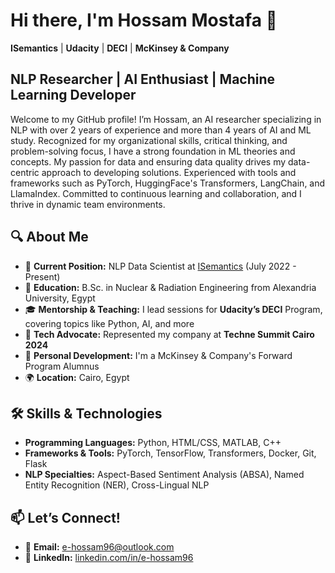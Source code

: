 # Hi there, I'm Hossam Mostafa 👋
**ISemantics** | **Udacity** | **DECI** | **McKinsey & Company**

## NLP Researcher | AI Enthusiast | Machine Learning Developer

Welcome to my GitHub profile! I’m Hossam, an AI researcher specializing in NLP with over 2 years of experience and more than 4 years of AI and ML study. Recognized for my organizational skills, critical thinking, and problem-solving focus, I have a strong foundation in ML theories and concepts. My passion for data and ensuring data quality drives my data-centric approach to developing solutions. Experienced with tools and frameworks such as PyTorch, HuggingFace's Transformers, LangChain, and LlamaIndex. Committed to continuous learning and collaboration, and I thrive in dynamic team environments.

## 🔍 **About Me**

- 🏢 **Current Position:** NLP Data Scientist at [ISemantics](https://www.isemantics.ai) (July 2022 - Present)
- 🧠 **Education:** B.Sc. in Nuclear & Radiation Engineering from Alexandria University, Egypt
- 🎓 **Mentorship & Teaching:** I lead sessions for **Udacity’s DECI** Program, covering topics like Python, AI, and more
- 🎤 **Tech Advocate:** Represented my company at **Techne Summit Cairo 2024**
- 📖 **Personal Development:** I'm a McKinsey & Company's Forward Program Alumnus
- 🌍 **Location:** Cairo, Egypt

## 🛠 **Skills & Technologies**

- **Programming Languages:** Python, HTML/CSS, MATLAB, C++
- **Frameworks & Tools:** PyTorch, TensorFlow, Transformers, Docker, Git, Flask
- **NLP Specialties:** Aspect-Based Sentiment Analysis (ABSA), Named Entity Recognition (NER), Cross-Lingual NLP

## 📫 **Let’s Connect!**

- 📧 **Email:** [e-hossam96@outlook.com](mailto:e-hossam96@outlook.com)
- 💼 **LinkedIn:** [linkedin.com/in/e-hossam96](https://www.linkedin.com/in/e-hossam96)
